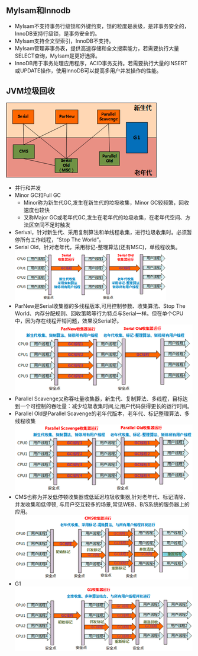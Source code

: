 ## MyIsam和Innodb
* MyIsam不支持事务行级锁和外键约束，锁的粒度是表级，是非事务安全的，InnoDB支持行级锁，是事务安全的。
* MyIsam支持全文型索引，InnoDB不支持。
* MyIsam管理非事务表，提供高速存储和全文搜索能力，若需要执行大量SELECT查询，MyIsam是更好选择。
* InnoDB用于事务处理应用程序，ACID事务支持。若需要执行大量的INSERT或UPDATE操作，使用InnoDB可以提高多用户并发操作的性能。

## JVM垃圾回收
![avatar](./images/hotspot.png)
* 并行和并发
* Minor GC和Full GC 
  * Minor称为新生代GC,发生在新生代的垃圾收集，Minor GC较频繁，回收速度也较快
  * 又称Major GC或老年代GC,发生在老年代的垃圾收集，在老年代空间、方法区空间不足时触发 
* Serival，针对新生代、采用复制算法和单线程收集，进行垃圾收集时。必须暂停所有工作线程，“Stop The World”。
* Serial Old，针对老年代，采用标记-整理算法(还有MSC)，单线程收集。
![avatar](./images/serial.png)
* ParNew是Serial收集器的多线程版本,可用控制参数、收集算法、Stop The World、内存分配规则、回收策略等行为特点与Serial一样。但在单个CPU中，因为存在线程开销问题，效果没Serial好。
![avatar](./images/parnew.png)
* Parallel Scavenge又称吞吐量收集器，新生代、复制算法、多线程，目标达到一个可控制的吞吐量：减少垃圾收集时间,让用户代码获得更长的运行时间。
* Parallel Old是Parallel Scavenge的老年代版本，老年代、标记整理算法、多线程收集
![avatar](./images/parallel.png)
* CMS也称为并发低停顿收集器或低延迟垃圾收集器,针对老年代、标记清除、并发收集和低停顿, 与用户交互较多的场景,常见WEB、B/S系统的服务器上的应用。
![avatar](./images/CMS.png)
* G1
![avatar](./images/G1.png)

